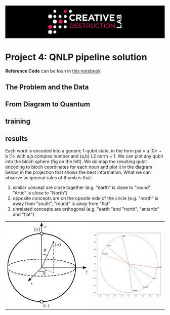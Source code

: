 ![CDL 2021 Cohort Project](../figures/CDL_logo.jpg)
# Project 4: QNLP pipeline solution

**Reference Code** can be foun in [this notebook](./QNLP_notebook.ipynb)

## The Problem and the Data

## From Diagram to Quantum

## training

## results

Each word is encoded into a generic 1-qubit state, in the form psi = a |0> + b |1> with a,b complex number and (a,b) L2 norm = 1. We can plot any qubit into the bloch sphere (fig on the left). We do map the resulting qubit encoding to bloch coordinates for each noun and plot it in the diagram below, in the projection that shows the best information. What we can observe as general rules of thumb is that :
1. similar concept are close together (e.g. "earth" is close to "round", "Artic" is close to "North")
2. opposite concepts are on the oposite side of the circle (e.g. "north" is away from "south", "round" is away from "flat"
3. unrelated concepts are orthogonal (e.g. "earth "and "north", "antartic" and "flat")

<center>
<table>
        <tr>
            <td><img src="imgs/61_bloch.png"></td>
            <td><img src="imgs/60_word_circle.png"></td>
        </tr>
</table>
</center>












